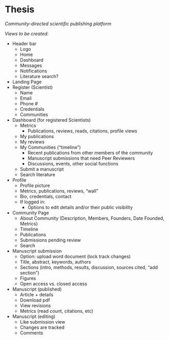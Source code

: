 # Thesis
_Community-directed scientific publishing platform_

*Views to be created:*
- Header bar
  - Logo
  - Home
  - Dashboard
  - Messages
  - Notifications
  - Literature search?
- Landing Page
- Register (Scientist)
  - Name
  - Email
  - Phone #
  - Credentials
  - Communities
- Dashboard (for registered Scientists)
  - Metrics
    - Publications, reviews, reads, citations, profile views
  - My publications
  - My reviews
  - My Communities (“timeline”)
    - Recent publications from other members of the community
    - Manuscript submissions that need Peer Reviewers
    - Discussions, events, other social functions
  - Submit a manuscript
  - Search literature
- Profile
  - Profile picture
  - Metrics, publications, reviews, “wall”
  - Bio, credentials, contact
  - If logged in:
    - Options to edit details and/or their public visibility
- Community Page
  - About Community (Description, Members, Founders, Date Founded, Metrics)
  - Timeline
  - Publications
  - Submissions pending review
  - Search
- Manuscript submission
  - Option: upload word document (lock track changes)
  - Title, abstract, keywords, authors
  - Sections (intro, methods, results, discussion, sources cited, “add section”)
  - Figures
  - Open access vs. closed access
- Manuscript (published)
  - Article + details
  - Download pdf
  - View revisions
  - Metrics (read count, citations, etc)
- Manuscript (editing)
  - Like submission view
  - Changes are tracked
  - Comments
